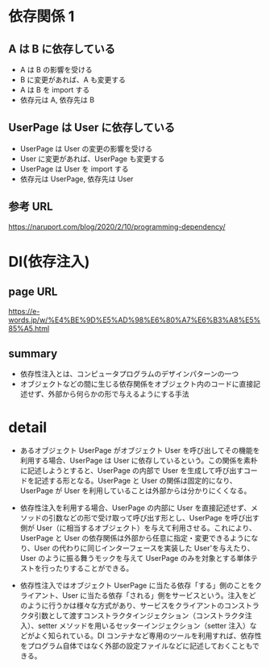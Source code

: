 # 依存関係 1

## A は B に依存している

- A は B の影響を受ける
- B に変更があれば、A も変更する
- A は B を import する
- 依存元は A, 依存先は B

## UserPage は User に依存している

- UserPage は User の変更の影響を受ける
- User に変更があれば、UserPage も変更する
- UserPage は User を import する
- 依存元は UserPage, 依存先は User

## 参考 URL

https://naruport.com/blog/2020/2/10/programming-dependency/

# DI(依存注入)

## page URL

https://e-words.jp/w/%E4%BE%9D%E5%AD%98%E6%80%A7%E6%B3%A8%E5%85%A5.html

## summary

- 依存性注入とは、コンピュータプログラムのデザインパターンの一つ
- オブジェクトなどの間に生じる依存関係をオブジェクト内のコードに直接記述せず、外部から何らかの形で与えるようにする手法

# detail

- あるオブジェクト UserPage がオブジェクト User を呼び出してその機能を利用する場合、UserPage は User に依存しているという。この関係を素朴に記述しようとすると、UserPage の内部で User を生成して呼び出すコードを記述する形となる。UserPage と User の関係は固定的になり、UserPage が User を利用していることは外部からは分かりにくくなる。

- 依存性注入を利用する場合、UserPage の内部に User を直接記述せず、メソッドの引数などの形で受け取って呼び出す形とし、UserPage を呼び出す側が User（に相当するオブジェクト）を与えて利用させる。これにより、UserPage と User の依存関係は外部から任意に指定・変更できるようになり、User の代わりに同じインターフェースを実装した User'を与えたり、User のように振る舞うモックを与えて UserPage のみを対象とする単体テストを行ったりすることができる。

- 依存性注入ではオブジェクト UserPage に当たる依存「する」側のことをクライアント、User に当たる依存「される」側をサービスという。注入をどのように行うかは様々な方式があり、サービスをクライアントのコンストラクタ引数として渡すコンストラクタインジェクション（コンストラクタ注入）、setter メソッドを用いるセッターインジェクション（setter 注入）などがよく知られている。DI コンテナなど専用のツールを利用すれば、依存性をプログラム自体ではなく外部の設定ファイルなどに記述しておくこともできる。

